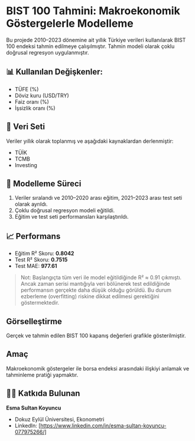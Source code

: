# BIST 100 Tahmini: Makroekonomik Göstergelerle Modelleme

Bu projede 2010–2023 dönemine ait yıllık Türkiye verileri kullanılarak BIST 100 endeksi tahmin edilmeye çalışılmıştır. Tahmin modeli olarak çoklu doğrusal regresyon uygulanmıştır.

## 📊 Kullanılan Değişkenler:
- TÜFE (%)
- Döviz kuru (USD/TRY)
- Faiz oranı (%)
- İşsizlik oranı (%)

## 📁 Veri Seti
Veriler yıllık olarak toplanmış ve aşağıdaki kaynaklardan derlenmiştir:
- TÜİK
- TCMB
- Investing

## 🧠 Modelleme Süreci
1. Veriler sıralandı ve 2010–2020 arası eğitim, 2021–2023 arası test seti olarak ayrıldı.
2. Çoklu doğrusal regresyon modeli eğitildi.
3. Eğitim ve test seti performansları karşılaştırıldı.

## 📈 Performans
- Eğitim R² Skoru: **0.8042**
- Test R² Skoru: **0.7515**
- Test MAE: **977.61**

> Not: Başlangıçta tüm veri ile model eğitildiğinde R² ≈ 0.91 çıkmıştı. Ancak zaman serisi mantığıyla veri bölünerek test edildiğinde performansın gerçekte daha düşük olduğu görüldü. Bu durum ezberleme (overfitting) riskine dikkat edilmesi gerektiğini göstermektedir.


## Görselleştirme

Gerçek ve tahmin edilen BIST 100 kapanış değerleri grafikle gösterilmiştir.

## Amaç

Makroekonomik göstergeler ile borsa endeksi arasındaki ilişkiyi anlamak ve tahminleme pratiği yapmaktır.

## 🧑‍💻 Katkıda Bulunan
**Esma Sultan Koyuncu**  
- Dokuz Eylül Üniversitesi, Ekonometri
- LinkedIn: [https://www.linkedin.com/in/esma-sultan-koyuncu-077975266/]
